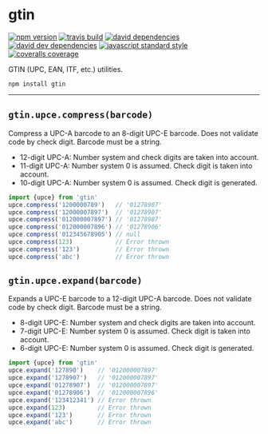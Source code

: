 gtin
===

[![npm version](https://img.shields.io/npm/v/gtin.svg?style=flat-square)](https://npmjs.com/package/gtin)
[![travis build](https://img.shields.io/travis/xbpf/gtin/master.svg?style=flat-square)](https://travis-ci.org/xbpf/gtin)
[![david dependencies](https://david-dm.org/xbpf/gtin.svg?style=flat-square)](https://david-dm.org/xbpf/gtin)
[![david dev dependencies](https://david-dm.org/xbpf/gtin/dev-status.svg?style=flat-square)](https://david-dm.org/xbpf/gtin)
[![javascript standard style](https://img.shields.io/badge/code%20style-standard-blue.svg?style=flat-square)](http://standardjs.com/)
[![coveralls coverage](https://img.shields.io/coveralls/xbpf/gtin.svg?style=flat-square)](https://coveralls.io/github/xbpf/gtin)


GTIN (UPC, EAN, ITF, etc.) utilities.

`npm install gtin`

---

`gtin.upce.compress(barcode)`
---

Compress a UPC-A barcode to an 8-digit UPC-E barcode. Does not validate
code by check digit. Barcode must be a string.

* 12-digit UPC-A: Number system and check digits are taken into account.
* 11-digit UPC-A: Number system 0 is assumed. Check digit is taken into account.
* 10-digit UPC-A: Number system 0 is assumed. Check digit is generated.

```js
import {upce} from 'gtin'
upce.compress('1200000789')   // '01278907'
upce.compress('12000007897')  // '01278907'
upce.compress('012000007897') // '01278907'
upce.compress('012000007896') // '01278906'
upce.compress('012345678905') // null
upce.compress(123)            // Error thrown
upce.compress('123')          // Error thrown
upce.compress('abc')          // Error thrown
```

`gtin.upce.expand(barcode)`
---

Expands a UPC-E barcode to a 12-digit UPC-A barcode. Does not validate
code by check digit. Barcode must be a string.

* 8-digit UPC-E: Number system and check digits are taken into account.
* 7-digit UPC-E: Number system 0 is assumed. Check digit is taken into account.
* 6-digit UPC-E: Number system 0 is assumed. Check digit is generated.

```js
import {upce} from 'gtin'
upce.expand('127890')    // '012000007897'
upce.expand('1278907')   // '012000007897'
upce.expand('01278907')  // '012000007897'
upce.expand('01278906')  // '012000007896'
upce.expand('123412341') // Error thrown
upce.expand(123)         // Error thrown
upce.expand('123')       // Error thrown
upce.expand('abc')       // Error thrown
```
